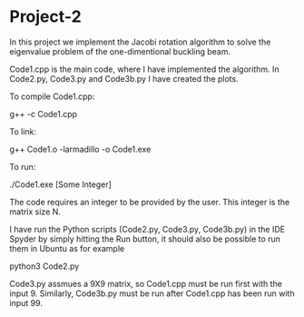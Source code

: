 # Project-2

In this project we implement the Jacobi rotation algorithm to solve the eigenvalue problem of the one-dimentional buckling beam. 

Code1.cpp is the main code, where I have implemented the algorithm. In Code2.py, Code3.py and Code3b.py I have created the plots. 

To compile Code1.cpp: 

  g++ -c Code1.cpp
  
To link: 

  g++ Code1.o -larmadillo -o Code1.exe
  
To run: 

  ./Code1.exe [Some Integer] 
  
The code requires an integer to be provided by the user. This integer is the matrix size N. 

I have run the Python scripts (Code2.py, Code3.py, Code3b.py) in the IDE Spyder by simply hitting the Run button, it should also be possible to run them in Ubuntu as for example 

python3 Code2.py

Code3.py assmues a 9X9 matrix, so Code1.cpp must be run first with the input 9. Similarly, Code3b.py must be run after Code1.cpp has been run with input 99.  
